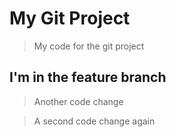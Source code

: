 # My Git Project

> My code for the git project

## I'm in the feature branch

> Another code change

> A second code change again
